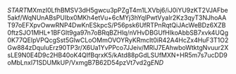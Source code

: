 $START$MXmzI0LfhBMSV3dH5gwcu3pPZgT4m1LXVbj6/iJ0iYU9zKT2VJAFbe5akf/WqNUnABsPUIbx0MKh4etVu+6cMYj3hYqlPwtVyaIr2Kz3qyT3NJhoAAT97oEFXpvOwwRNP4DwKnESkpcS/P56psk6UfRTPnRqtQiJAcWeBDz6XZB0ftzSJO1MHL+1BFGIt9ga97n7oBRqBZHlq/nVHvDBGUfHIkoAbbSB7xvk4UQg0K77QEIpVPQcgSst5GlwCLoOMmOVOYRyKRmcIt0iR42A4HcZx4HuF3T1O2Gw884zDquIuErz90TP3r/X6Ua1YvPPco7JJeiv/MRlJ7EAhwboWtktgNvuur2XsLE9N0E4D9c2HB40oK4QIfBqrxK5/kAtd88pGdLSUfMXN+HR5m7s7ucDD9oMbLnxl71SDUMkUP/VxmgB7B62D54pzVt7vd2g$END$